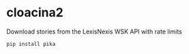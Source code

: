 # cloacina2
Download stories from the LexisNexis WSK API with rate limits

```
pip install pika
```
